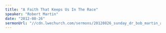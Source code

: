 ```yaml
---
title: "A Faith That Keeps Us In The Race"
speaker: "Robert Martin"
date: "2012-08-26"
sermonUrl: "//cdn.lwechurch.com/sermons/20120826_sunday_dr_bob_martin_a_faith_that_keeps_us_in_the_race.mp3"
---
```

